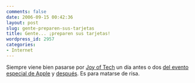 ```yaml
---
comments: false
date: 2006-09-15 00:42:36
layout: post
slug: gente-preparen-sus-tarjetas
title: Gente... ¡preparen sus tarjetas!
wordpress_id: 2957
categories:
- Internet
---
```


Siempre viene bien pasarse por [Joy of Tech](http://www.joyoftech.com/) un día antes o dos [del evento especial de Apple](http://www.joyoftech.com/joyoftech/joyarchives/865.html) y [después](http://www.joyoftech.com/joyoftech/joyarchives/866.html). Es para matarse de risa.
